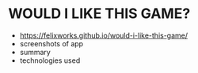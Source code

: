 # WOULD I LIKE THIS GAME?

- https://felixworks.github.io/would-i-like-this-game/
- screenshots of app
- summary
- technologies used
